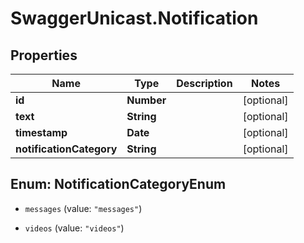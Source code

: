 # SwaggerUnicast.Notification

## Properties

Name | Type | Description | Notes
------------ | ------------- | ------------- | -------------
**id** | **Number** |  | [optional] 
**text** | **String** |  | [optional] 
**timestamp** | **Date** |  | [optional] 
**notificationCategory** | **String** |  | [optional] 



## Enum: NotificationCategoryEnum


* `messages` (value: `"messages"`)

* `videos` (value: `"videos"`)




